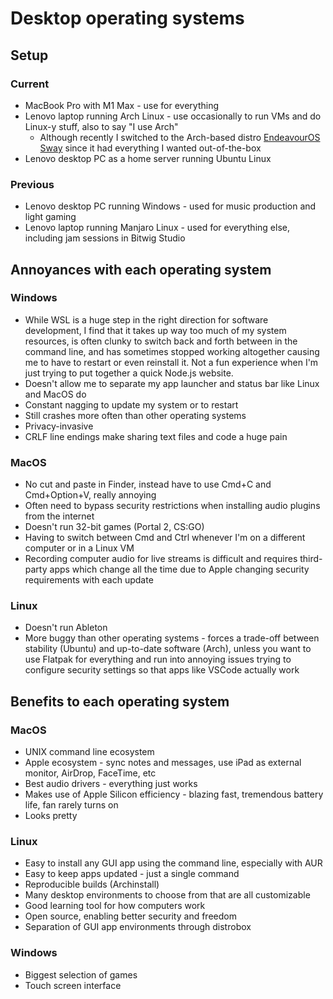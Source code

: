 # Desktop operating systems

## Setup
### Current
- MacBook Pro with M1 Max - use for everything
- Lenovo laptop running Arch Linux - use occasionally to run VMs and do Linux-y stuff, also to say "I use Arch"
	- Although recently I switched to the Arch-based distro [EndeavourOS Sway](https://github.com/EndeavourOS-Community-Editions/sway) since it had everything I wanted out-of-the-box
- Lenovo desktop PC as a home server running Ubuntu Linux

### Previous
- Lenovo desktop PC running Windows - used for music production and light gaming
- Lenovo laptop running Manjaro Linux - used for everything else, including jam sessions in Bitwig Studio

## Annoyances with each operating system
### Windows
- While WSL is a huge step in the right direction for software development, I find that it takes up way too much of my system resources, is often clunky to switch back and forth between in the command line, and has sometimes stopped working altogether causing me to have to restart or even reinstall it. Not a fun experience when I'm just trying to put together a quick Node.js website.
- Doesn't allow me to separate my app launcher and status bar like Linux and MacOS do
- Constant nagging to update my system or to restart
- Still crashes more often than other operating systems
- Privacy-invasive
- CRLF line endings make sharing text files and code a huge pain

### MacOS
- No cut and paste in Finder, instead have to use Cmd+C and Cmd+Option+V, really annoying
- Often need to bypass security restrictions when installing audio plugins from the internet
- Doesn't run 32-bit games (Portal 2, CS:GO)
- Having to switch between Cmd and Ctrl whenever I'm on a different computer or in a Linux VM
- Recording computer audio for live streams is difficult and requires third-party apps which change all the time due to Apple changing security requirements with each update

### Linux
- Doesn't run Ableton
- More buggy than other operating systems - forces a trade-off between stability (Ubuntu) and up-to-date software (Arch), unless you want to use Flatpak for everything and run into annoying issues trying to configure security settings so that apps like VSCode actually work

## Benefits to each operating system
### MacOS
- UNIX command line ecosystem
- Apple ecosystem - sync notes and messages, use iPad as external monitor, AirDrop, FaceTime, etc
- Best audio drivers - everything just works 
- Makes use of Apple Silicon efficiency - blazing fast, tremendous battery life, fan rarely turns on
- Looks pretty

### Linux
- Easy to install any GUI app using the command line, especially with AUR
- Easy to keep apps updated - just a single command 
- Reproducible builds (Archinstall)
- Many desktop environments to choose from that are all customizable
- Good learning tool for how computers work
- Open source, enabling better security and freedom
- Separation of GUI app environments through distrobox

### Windows
- Biggest selection of games
- Touch screen interface